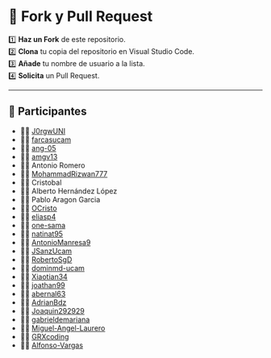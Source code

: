 # 🚀 Fork y Pull Request

1️⃣ **Haz un Fork** de este repositorio.  
2️⃣ **Clona** tu copia del repositorio en Visual Studio Code.  
3️⃣ **Añade** tu nombre de usuario a la lista.  
4️⃣ **Solicita** un Pull Request.  

---

## 👥 Participantes

- 🧑‍💻 [J0rgwUNI](https://github.com/J0rgwUNI)
- 🧑‍💻 [farcasucam](https://github.com/farcasucam)
- 🧑‍💻 [ang-05](https://github.com/ang-05)
- 🧑‍💻 [amgv13](https://github.com/amgv13)
- 🧑‍💻 Antonio Romero
- 🧑‍💻 [MohammadRizwan777](https://github.com/MohammadRizwan777)
- 🧑‍💻 Cristobal
- 🧑‍💻 Alberto Hernández López
- 🧑‍💻 Pablo Aragon Garcia
- 🧑‍💻 [OCristo](https://github.com/OCristo)
- 🧑‍💻 [eliasp4](https://github.com/eliasp4)
- 🧑‍💻 [one-sama](https://github.com/one-sama)
- 🧑‍💻 [natinat95](https://github.com/natinat95)
- 🧑‍💻 [AntonioManresa9](https://github.com/AntonioManresa9)
- 🧑‍💻 [JSanzUcam](https://github.com/JSanzUcam)
- 🧑‍💻 [RobertoSgD](https://github.com/RobertoSgD)
- 🧑‍💻 [dominmd-ucam](https://github.com/dominmd-ucam)
- 🧑‍💻 [Xiaotian34](https://github.com/Xiaotian34)
- 🧑‍💻 [joathan99](https://github.com/joathan99)
- 🧑‍💻 [abernal63](https://github.com/abernal63)
- 🧑‍💻 [AdrianBdz](https://github.com/AdrianBdz)
- 🧑‍💻 [Joaquin292929](https://github.com/Joaquin292929)
- 🧑‍💻 [gabrieldemariana](https://github.com/gabrieldemariana)
- 🧑‍💻 [Miguel-Angel-Laurero](https://github.com/Miguel-Angel-Laurero)
- 🧑‍💻 [GRXcoding](https://github.com/GRXcoding)
- 🧑‍💻 [Alfonso-Vargas](https://github.com/aalfonsoov)